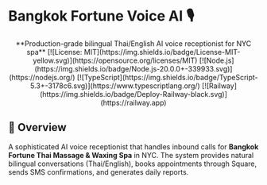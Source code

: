 # Bangkok Fortune Voice AI 🎙️
<div align="center">
**Production-grade bilingual Thai/English AI voice receptionist for NYC spa**
[![License: MIT](https://img.shields.io/badge/License-MIT-yellow.svg)](https://opensource.org/licenses/MIT)
[![Node.js](https://img.shields.io/badge/Node.js-20.0.0+-339933.svg)](https://nodejs.org/)
[![TypeScript](https://img.shields.io/badge/TypeScript-5.3+-3178c6.svg)](https://www.typescriptlang.org/)
[![Railway](https://img.shields.io/badge/Deploy-Railway-black.svg)](https://railway.app)
</div>

## 🌟 Overview
A sophisticated AI voice receptionist that handles inbound calls for **Bangkok Fortune Thai Massage & Waxing Spa** in NYC. The system provides natural bilingual conversations (Thai/English), books appointments through Square, sends SMS confirmations, and generates daily reports.

<!-- Railway deployment trigger -->
